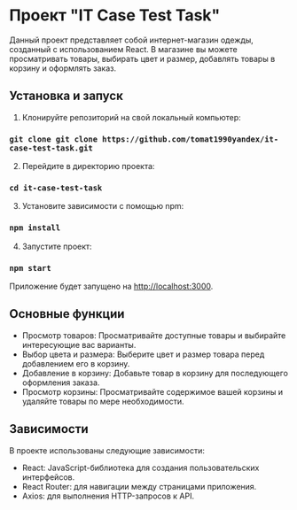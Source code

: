 # Проект "IT Case Test Task"

Данный проект представляет собой интернет-магазин одежды, созданный с использованием React. В магазине вы можете
просматривать товары, выбирать цвет и размер, добавлять товары в корзину и оформлять заказ.

## Установка и запуск

1. Клонируйте репозиторий на свой локальный компьютер:

### `git clone git clone https://github.com/tomat1990yandex/it-case-test-task.git`

2. Перейдите в директорию проекта:

### `cd it-case-test-task`


3. Установите зависимости с помощью npm:



### `npm install`


4. Запустите проект:



### `npm start`


Приложение будет запущено на [http://localhost:3000](http://localhost:3000).

## Основные функции

- Просмотр товаров: Просматривайте доступные товары и выбирайте интересующие вас варианты.
- Выбор цвета и размера: Выберите цвет и размер товара перед добавлением его в корзину.
- Добавление в корзину: Добавьте товар в корзину для последующего оформления заказа.
- Просмотр корзины: Просматривайте содержимое вашей корзины и удаляйте товары по мере необходимости.

## Зависимости

В проекте использованы следующие зависимости:

- React: JavaScript-библиотека для создания пользовательских интерфейсов.
- React Router: для навигации между страницами приложения.
- Axios: для выполнения HTTP-запросов к API.